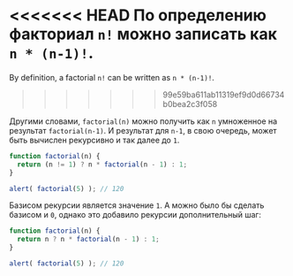 <<<<<<< HEAD
По определению факториал `n!` можно записать как `n * (n-1)!`.
=======
By definition, a factorial `n!` can be written as `n * (n-1)!`.
>>>>>>> 99e59ba611ab11319ef9d0d66734b0bea2c3f058

Другими словами, `factorial(n)` можно получить как `n` умноженное на результат `factorial(n-1)`. И результат для `n-1`, в свою очередь, может быть вычислен рекурсивно и так далее до `1`.

```js run
function factorial(n) {
  return (n != 1) ? n * factorial(n - 1) : 1;
}

alert( factorial(5) ); // 120
```

Базисом рекурсии является значение `1`. А можно было бы сделать базисом и `0`, однако это добавило рекурсии дополнительный шаг:

```js run
function factorial(n) {
  return n ? n * factorial(n - 1) : 1;
}

alert( factorial(5) ); // 120
```
